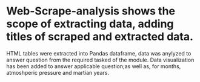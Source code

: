 # Web-Scrape-analysis shows the scope of extracting data, adding titles of scraped and extracted data.
HTML tables were extracted into Pandas dataframe, data was anylyzed to answer question from the required tasked of the module. 
Data visualization has been added to answer applicable question;as well as, for months, atmoshperic pressure and martian years. 
